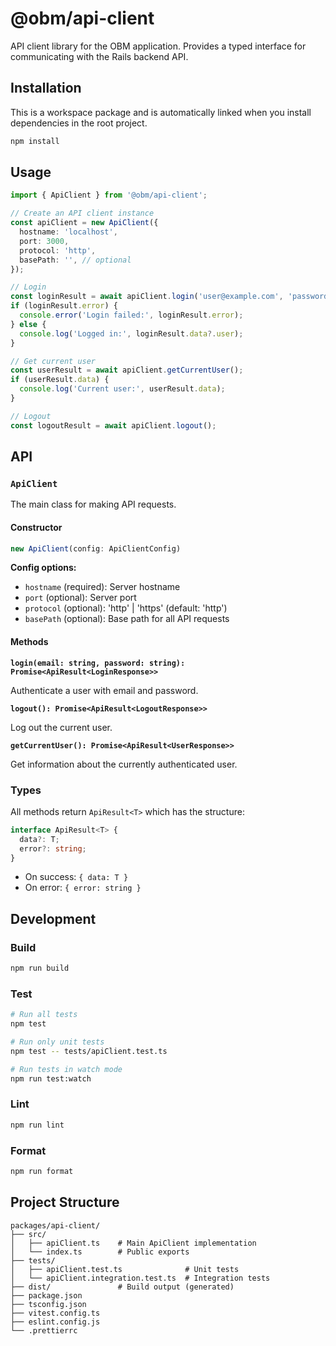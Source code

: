# @obm/api-client

API client library for the OBM application. Provides a typed interface for communicating with the Rails backend API.

## Installation

This is a workspace package and is automatically linked when you install dependencies in the root project.

```bash
npm install
```

## Usage

```typescript
import { ApiClient } from '@obm/api-client';

// Create an API client instance
const apiClient = new ApiClient({
  hostname: 'localhost',
  port: 3000,
  protocol: 'http',
  basePath: '', // optional
});

// Login
const loginResult = await apiClient.login('user@example.com', 'password');
if (loginResult.error) {
  console.error('Login failed:', loginResult.error);
} else {
  console.log('Logged in:', loginResult.data?.user);
}

// Get current user
const userResult = await apiClient.getCurrentUser();
if (userResult.data) {
  console.log('Current user:', userResult.data);
}

// Logout
const logoutResult = await apiClient.logout();
```

## API

### `ApiClient`

The main class for making API requests.

#### Constructor

```typescript
new ApiClient(config: ApiClientConfig)
```

**Config options:**
- `hostname` (required): Server hostname
- `port` (optional): Server port
- `protocol` (optional): 'http' | 'https' (default: 'http')
- `basePath` (optional): Base path for all API requests

#### Methods

**`login(email: string, password: string): Promise<ApiResult<LoginResponse>>`**

Authenticate a user with email and password.

**`logout(): Promise<ApiResult<LogoutResponse>>`**

Log out the current user.

**`getCurrentUser(): Promise<ApiResult<UserResponse>>`**

Get information about the currently authenticated user.

### Types

All methods return `ApiResult<T>` which has the structure:

```typescript
interface ApiResult<T> {
  data?: T;
  error?: string;
}
```

- On success: `{ data: T }`
- On error: `{ error: string }`

## Development

### Build

```bash
npm run build
```

### Test

```bash
# Run all tests
npm test

# Run only unit tests
npm test -- tests/apiClient.test.ts

# Run tests in watch mode
npm run test:watch
```

### Lint

```bash
npm run lint
```

### Format

```bash
npm run format
```

## Project Structure

```
packages/api-client/
├── src/
│   ├── apiClient.ts    # Main ApiClient implementation
│   └── index.ts        # Public exports
├── tests/
│   ├── apiClient.test.ts              # Unit tests
│   └── apiClient.integration.test.ts  # Integration tests
├── dist/               # Build output (generated)
├── package.json
├── tsconfig.json
├── vitest.config.ts
├── eslint.config.js
└── .prettierrc
```
